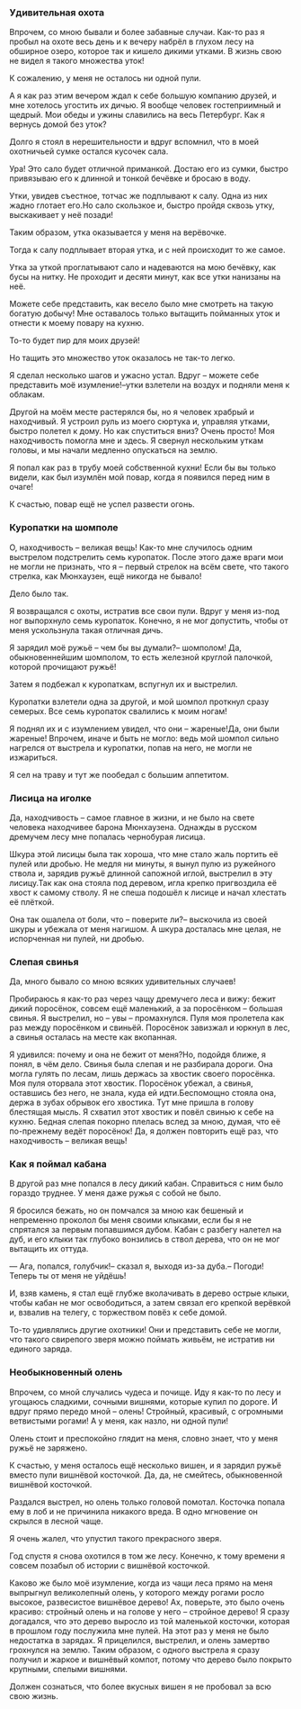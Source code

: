 ### Удивительная охота

Впрочем, со мною бывали и более забавные случаи.
Как-то раз я пробыл на охоте весь день и к вечеру набрёл в глухом лесу на обширное озеро, которое так и кишело дикими утками.
В жизнь свою не видел я такого множества уток!

К сожалению, у меня не осталось ни одной пули.

А я как раз этим вечером ждал к себе большую компанию друзей, и мне хотелось угостить их дичью.
Я вообще человек гостеприимный и щедрый.
Мои обеды и ужины славились на весь Петербург.
Как я вернусь домой без уток?

Долго я стоял в нерешительности и вдруг вспомнил, что в моей охотничьей сумке остался кусочек сала.

Ура!
Это сало будет отличной приманкой.
Достаю его из сумки, быстро привязываю его к длинной и тонкой бечёвке и бросаю в воду.

Утки, увидев съестное, тотчас же подплывают к салу.
Одна из них жадно глотает его.Но сало скользкое и, быстро пройдя сквозь утку, выскакивает у неё позади!

Таким образом, утка оказывается у меня на верёвочке.

Тогда к салу подплывает вторая утка, и с ней происходит то же самое.

Утка за уткой проглатывают сало и надеваются на мою бечёвку, как бусы на нитку.
Не проходит и десяти минут, как все утки нанизаны на неё.

Можете себе представить, как весело было мне смотреть на такую богатую добычу!
Мне оставалось только вытащить пойманных уток и отнести к моему повару на кухню.

То-то будет пир для моих друзей!

Но тащить это множество уток оказалось не так-то легко.

Я сделал несколько шагов и ужасно устал.
Вдруг – можете себе представить моё изумление!–утки взлетели на воздух и подняли меня к облакам.

Другой на моём месте растерялся бы, но я человек храбрый и находчивый.
Я устроил руль из моего сюртука и, управляя утками, быстро полетел к дому.
Но как спуститься вниз?
Очень просто!
Моя находчивость помогла мне и здесь.
Я свернул нескольким уткам головы, и мы начали медленно опускаться на землю.

Я попал как раз в трубу моей собственной кухни!
Если бы вы только видели, как был изумлён мой повар, когда я появился перед ним в очаге!

К счастью, повар ещё не успел развести огонь.

### Куропатки на шомполе

О, находчивость – великая вещь!
Как-то мне случилось одним выстрелом подстрелить семь куропаток.
После этого даже враги мои не могли не признать, что я – первый стрелок на всём свете, что такого стрелка, как Мюнхаузен, ещё никогда не бывало!

Дело было так.

Я возвращался с охоты, истратив все свои пули.
Вдруг у меня из-под ног выпорхнуло семь куропаток.
Конечно, я не мог допустить, чтобы от меня ускользнула такая отличная дичь.

Я зарядил моё ружьё – чем бы вы думали?– шомполом!
Да, обыкновеннейшим шомполом, то есть железной круглой палочкой, которой прочищают ружьё!

Затем я подбежал к куропаткам, вспугнул их и выстрелил.

Куропатки взлетели одна за другой, и мой шомпол проткнул сразу семерых.
Все семь куропаток свалились к моим ногам!

Я поднял их и с изумлением увидел, что они – жареные!Да, они были жареные!
Впрочем, иначе и быть не могло: ведь мой шомпол сильно нагрелся от выстрела и куропатки, попав на него, не могли не изжариться.

Я сел на траву и тут же пообедал с большим аппетитом.

### Лисица на иголке

Да, находчивость – самое главное в жизни, и не было на свете человека находчивее барона Мюнхаузена.
Однажды в русском дремучем лесу мне попалась чернобурая лисица.

Шкура этой лисицы была так хороша, что мне стало жаль портить её пулей или дробью.
Не медля ни минуты, я вынул пулю из ружейного ствола и, зарядив ружьё длинной сапожной иглой, выстрелил в эту лисицу.Так как она стояла под деревом, игла крепко пригвоздила её хвост к самому стволу.
Я не спеша подошёл к лисице и начал хлестать её плёткой.

Она так ошалела от боли, что – поверите ли?– выскочила из своей шкуры и убежала от меня нагишом.
А шкура досталась мне целая, не испорченная ни пулей, ни дробью.

### Слепая свинья

Да, много бывало со мною всяких удивительных случаев!

Пробираюсь я как-то раз через чащу дремучего леса и вижу: бежит дикий поросёнок, совсем ещё маленький, а за поросёнком – большая свинья.
Я выстрелил, но – увы – промахнулся.
Пуля моя пролетела как раз между поросёнком и свиньёй.
Поросёнок завизжал и юркнул в лес, а свинья осталась на месте как вкопанная.

Я удивился: почему и она не бежит от меня?Но, подойдя ближе, я понял, в чём дело.
Свинья была слепая и не разбирала дороги.
Она могла гулять по лесам, лишь держась за хвостик своего поросёнка.
Моя пуля оторвала этот хвостик.
Поросёнок убежал, а свинья, оставшись без него, не знала, куда ей идти.Беспомощно стояла она, держа в зубах обрывок его хвостика.
Тут мне пришла в голову блестящая мысль.
Я схватил этот хвостик и повёл свинью к себе на кухню.
Бедная слепая покорно плелась вслед за мною, думая, что её по-прежнему ведёт поросёнок!
Да, я должен повторить ещё раз, что находчивость – великая вещь!

### Как я поймал кабана

В другой раз мне попался в лесу дикий кабан.
Справиться с ним было гораздо труднее.
У меня даже ружья с собой не было.

Я бросился бежать, но он помчался за мною как бешеный и непременно проколол бы меня своими клыками, если бы я не спрятался за первым попавшимся дубом.
Кабан с разбегу налетел на дуб, и его клыки так глубоко вонзились в ствол дерева, что он не мог вытащить их оттуда.

— Ага, попался, голубчик!– сказал я, выходя из-за дуба.– Погоди!
Теперь ты от меня не уйдёшь!

И, взяв камень, я стал ещё глубже вколачивать в дерево острые клыки, чтобы кабан не мог освободиться, а затем связал его крепкой верёвкой и, взвалив на телегу, с торжеством повёз к себе домой.

То-то удивлялись другие охотники!
Они и представить себе не могли, что такого свирепого зверя можно поймать живьём, не истратив ни единого заряда.

### Необыкновенный олень

Впрочем, со мной случались чудеса и почище.
Иду я как-то по лесу и угощаюсь сладкими, сочными вишнями, которые купил по дороге.
И вдруг прямо передо мной – олень!
Стройный, красивый, с огромными ветвистыми рогами!
А у меня, как назло, ни одной пули!

Олень стоит и преспокойно глядит на меня, словно знает, что у меня ружьё не заряжено.

К счастью, у меня осталось ещё несколько вишен, и я зарядил ружьё вместо пули вишнёвой косточкой.
Да, да, не смейтесь, обыкновенной вишнёвой косточкой.

Раздался выстрел, но олень только головой помотал.
Косточка попала ему в лоб и не причинила никакого вреда.
В одно мгновение он скрылся в лесной чаще.

Я очень жалел, что упустил такого прекрасного зверя.

Год спустя я снова охотился в том же лесу.
Конечно, к тому времени я совсем позабыл об истории с вишнёвой косточкой.

Каково же было моё изумление, когда из чащи леса прямо на меня выпрыгнул великолепный олень, у которого между рогами росло высокое, развесистое вишнёвое дерево!
Ах, поверьте, это было очень красиво: стройный олень и на голове у него – стройное дерево!
Я сразу догадался, что это дерево выросло из той маленькой косточки, которая в прошлом году послужила мне пулей.
На этот раз у меня не было недостатка в зарядах.
Я прицелился, выстрелил, и олень замертво грохнулся на землю.
Таким образом, с одного выстрела я сразу получил и жаркое и вишнёвый компот, потому что дерево было покрыто крупными, спелыми вишнями.

Должен сознаться, что более вкусных вишен я не пробовал за всю свою жизнь.
